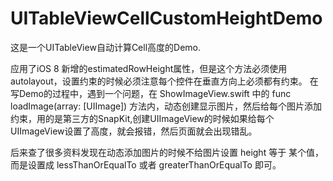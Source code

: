 # UITableViewCellCustomHeightDemo
这是一个UITableView自动计算Cell高度的Demo.

应用了iOS 8 新增的estimatedRowHeight属性，但是这个方法必须使用autolayout，设置约束的时候必须注意每个控件在垂直方向上必须都有约束。
在写Demo的过程中，遇到一个问题，在 ShowImageView.swift 中的 func loadImage(array: [UIImage]) 方法内，动态创建显示图片，然后给每个图片添加约束，用的是第三方的SnapKit,创建UIImageView的时候如果给每个UIImageView设置了高度，就会报错，然后页面就会出现错乱。

后来查了很多资料发现在动态添加图片的时候不给图片设置 height 等于 某个值， 而是设置成 lessThanOrEqualTo 或者 greaterThanOrEqualTo 即可。
